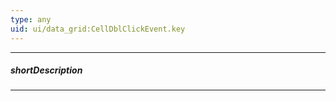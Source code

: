 ```yaml
---
type: any
uid: ui/data_grid:CellDblClickEvent.key
---
```

---
##### shortDescription
<!-- Description goes here -->

---
<!-- Description goes here -->